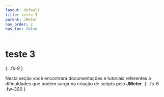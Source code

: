 ```yaml
---
layout: default
title: teste 3
parent: JMeter
nav_order: 2
has_toc: false
---
```


# teste 3
{: .fs-9 }

Nesta seção você encontrará documentações e tutoriais referentes a dificuldades que podem surgir na criação de scripts pelo **JMeter**.
{: .fs-6 .fw-300 }
